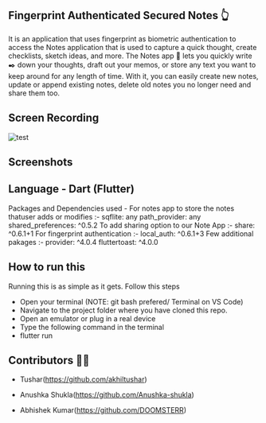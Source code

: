 ## Fingerprint Authenticated Secured Notes 👆
It is an application that uses fingerprint as biometric authentication to access the Notes application that is used to capture a quick thought, create checklists, sketch ideas, and more. The Notes app 📝 lets you quickly write ✒️ down your thoughts, draft out your memos, or store any text you want to keep around for any length of time. With it, you can easily create new notes, update or append existing notes, delete old notes you no longer need and share them too.
## Screen Recording
![test](C:\Users\DELL\Desktop\Bookerr_Hackathon\rental_app\images\68747470733a2f2f63646e2d696d616765732d312e6d656469756d2e636f6d2f6d61782f3830302f312a537274525f64486b31476a514950694363506f3371672e676966.gif)

## Screenshots

## Language - Dart (Flutter)
Packages and Dependencies used -
For notes app to store the notes thatuser adds or modifies :- sqflite: any
path_provider: any
shared_preferences: ^0.5.2
To add sharing option to our Note App :- share: ^0.6.1+1
For fingerprint authentication :- local_auth: ^0.6.1+3
Few additional pakages :-
provider: ^4.0.4
fluttertoast: ^4.0.0
## How to run this
Running this is as simple as it gets. Follow this steps

* Open your terminal (NOTE: git bash prefered/ Terminal on VS Code)
* Navigate to the project folder where you have cloned this repo.
* Open an emulator or plug in a real device
* Type the following command in the terminal
* flutter run
## Contributors 👩‍💻

- Tushar(https://github.com/akhiltushar)

- Anushka Shukla(https://github.com/Anushka-shukla)

- Abhishek Kumar(https://github.com/DOOMSTERR)
